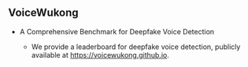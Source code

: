 ## VoiceWukong
- A Comprehensive Benchmark for Deepfake Voice Detection

  - We provide a leaderboard for deepfake voice detection, publicly available at https://voicewukong.github.io.
<!--
**VoiceWukong/VoiceWukong** is a ✨ _special_ ✨ repository because its `README.md` (this file) appears on your GitHub profile.

Here are some ideas to get you started:

- 🔭 I’m currently working on ...
- 🌱 I’m currently learning ...
- 👯 I’m looking to collaborate on ...
- 🤔 I’m looking for help with ...
- 💬 Ask me about ...
- 📫 How to reach me: ...
- 😄 Pronouns: ...
- ⚡ Fun fact: ...
-->

